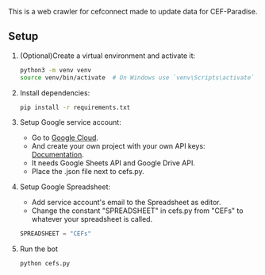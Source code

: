 This is a web crawler for cefconnect made to update data for CEF-Paradise.

## Setup

1. (Optional)Create a virtual environment and activate it:
   ```bash
   python3 -m venv venv
   source venv/bin/activate  # On Windows use `venv\Scripts\activate`

2. Install dependencies:
    ```bash
    pip install -r requirements.txt

3. Setup Google service account:
    * Go to [Google Cloud](https://console.cloud.google.com).
    * And create your own project with your own API keys: [Documentation](https://cloud.google.com/iam/docs/service-accounts-create).
    * It needs Google Sheets API and Google Drive API.
    * Place the .json file next to cefs.py.

4. Setup Google Spreadsheet:
    * Add service account's email to the Spreadsheet as editor.
    * Change the constant "SPREADSHEET" in cefs.py from "CEFs" to whatever your spreadsheet is called.
    ```python
    SPREADSHEET = "CEFs"

5. Run the bot
    ```bash
    python cefs.py